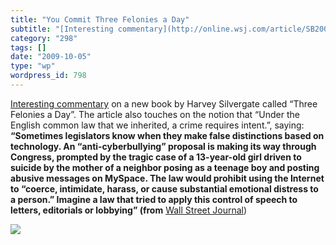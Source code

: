 ```yaml
---
title: "You Commit Three Felonies a Day"
subtitle: "[Interesting commentary](http://online.wsj.com/article/SB20001424052748704471504574438900830760842.h..."
category: "298"
tags: []
date: "2009-10-05"
type: "wp"
wordpress_id: 798
---
```

[Interesting commentary](http://online.wsj.com/article/SB20001424052748704471504574438900830760842.html) on a new book by Harvey Silvergate called “Three Felonies a Day”. The article also touches on the notion that “Under the English common law that we inherited, a crime requires intent.”, saying:
**“Sometimes legislators know when they make false distinctions based on technology. An “anti-cyberbullying” proposal is making its way through Congress, prompted by the tragic case of a 13-year-old girl driven to suicide by the mother of a neighbor posing as a teenage boy and posting abusive messages on MySpace. The law would prohibit using the Internet to “coerce, intimidate, harass, or cause substantial emotional distress to a person.” Imagine a law that tried to apply this control of speech to letters, editorials or lobbying” (from** [Wall Street Journal](http://online.wsj.com/article/SB20001424052748704471504574438900830760842.html))

![](https://i0.wp.com/img.zemanta.com/pixy.gif?w=584)